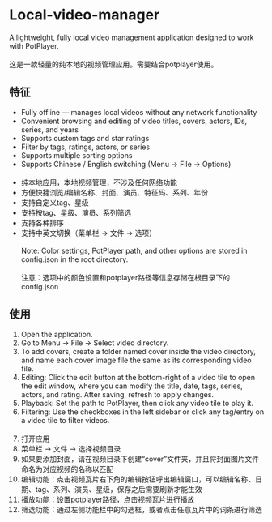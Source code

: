 # Local-video-manager
A lightweight, fully local video management application designed to work with PotPlayer.<br></br>
这是一款轻量的纯本地的视频管理应用。需要结合potplayer使用。

## 特征
- Fully offline — manages local videos without any network functionality
- Convenient browsing and editing of video titles, covers, actors, IDs, series, and years
- Supports custom tags and star ratings
- Filter by tags, ratings, actors, or series
- Supports multiple sorting options
- Supports Chinese / English switching (Menu → File → Options)
<br></br>
- 纯本地应用，本地视频管理，不涉及任何网络功能
- 方便快捷浏览/编辑名称、封面、演员、特征码、系列、年份
- 支持自定义tag、星级
- 支持按tag、星级、演员、系列筛选
- 支持各种排序
- 支持中英文切换（菜单栏 → 文件 → 选项）<br></br>
Note: Color settings, PotPlayer path, and other options are stored in config.json in the root directory.<br></br>
注意：选项中的颜色设置和potplayer路径等信息存储在根目录下的config.json

## 使用
1. Open the application.
2. Go to Menu → File → Select video directory.
3. To add covers, create a folder named cover inside the video directory, and name each cover image file the same as its corresponding video file.
4. Editing: Click the edit button at the bottom-right of a video tile to open the edit window, where you can modify the title, date, tags, series, actors, and rating. After saving, refresh to apply changes.
5. Playback: Set the path to PotPlayer, then click any video tile to play it.
6. Filtering: Use the checkboxes in the left sidebar or click any tag/entry on a video tile to filter videos.
<br></br>
1. 打开应用
2. 菜单栏 → 文件 → 选择视频目录
3. 如果要添加封面，请在视频目录下创建“cover”文件夹，并且将封面图片文件命名为对应视频的名称以匹配
4. 编辑功能：点击视频瓦片右下角的编辑按钮呼出编辑窗口，可以编辑名称、日期、tag、系列、演员、星级，保存之后需要刷新才能生效
5. 播放功能：设置potplayer路径，点击视频瓦片进行播放
6. 筛选功能：通过左侧功能栏中的勾选框，或者点击任意瓦片中的词条进行筛选
   
